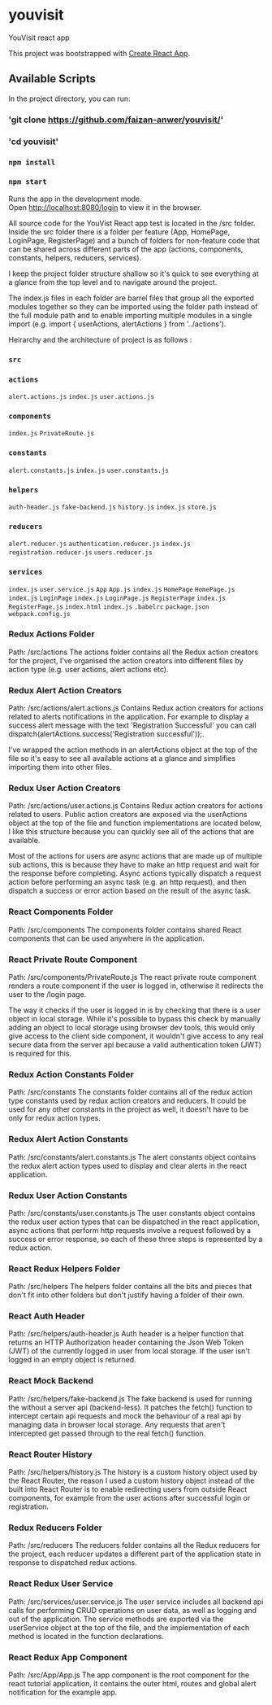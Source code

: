 # youvisit
YouVisit react app

This project was bootstrapped with [Create React App](https://github.com/facebook/create-react-app).

## Available Scripts

In the project directory, you can run:

### 'git clone https://github.com/faizan-anwer/youvisit/'

### 'cd youvisit'

### `npm install`

### `npm start`

Runs the app in the development mode.<br>
Open [http://localhost:8080/login](http://localhost:8080/login) to view it in the browser.


All source code for the YouVist React app test is located in the /src folder. Inside the src folder there is a folder per feature (App, HomePage, LoginPage, RegisterPage) and a bunch of folders for non-feature code that can be shared across different parts of the app (actions, components, constants, helpers, reducers, services).

I keep the project folder structure shallow so it's quick to see everything at a glance from the top level and to navigate around the project.

The index.js files in each folder are barrel files that group all the exported modules together so they can be imported using the folder path instead of the full module path and to enable importing multiple modules in a single import (e.g. import { userActions, alertActions } from '../actions').

Heirarchy and the architecture of project is as follows :

### `src`
### `actions`
`alert.actions.js`
`index.js`
`user.actions.js`
### `components`
`index.js`
`PrivateRoute.js`
### `constants`
`alert.constants.js`
`index.js`
`user.constants.js`
### `helpers`
`auth-header.js`
`fake-backend.js`
`history.js`
`index.js`
`store.js`
### `reducers`
`alert.reducer.js`
`authentication.reducer.js`
`index.js`
`registration.reducer.js`
`users.reducer.js`
### `services`
`index.js`
`user.service.js`
`App`
`App.js`
`index.js`
`HomePage`
`HomePage.js`
`index.js`
`LoginPage`
`index.js`
`LoginPage.js`
`RegisterPage`
`index.js`
`RegisterPage.js`
`index.html`
`index.js`
`.babelrc`
`package.json`
`webpack.config.js`
 
### Redux Actions Folder
Path: /src/actions
The actions folder contains all the Redux action creators for the project, I've organised the action creators into different files by action type (e.g. user actions, alert actions etc).

### Redux Alert Action Creators
Path: /src/actions/alert.actions.js
Contains Redux action creators for actions related to alerts notifications in the application. For example to display a success alert message with the text 'Registration Successful' you can call dispatch(alertActions.success('Registration successful'));.

I've wrapped the action methods in an alertActions object at the top of the file so it's easy to see all available actions at a glance and simplifies importing them into other files.

### Redux User Action Creators
Path: /src/actions/user.actions.js
Contains Redux action creators for actions related to users. Public action creators are exposed via the userActions object at the top of the file and function implementations are located below, I like this structure because you can quickly see all of the actions that are available.

Most of the actions for users are async actions that are made up of multiple sub actions, this is because they have to make an http request and wait for the response before completing. Async actions typically dispatch a request action before performing an async task (e.g. an http request), and then dispatch a success or error action based on the result of the async task.

### React Components Folder
Path: /src/components
The components folder contains shared React components that can be used anywhere in the application.

### React Private Route Component
Path: /src/components/PrivateRoute.js
The react private route component renders a route component if the user is logged in, otherwise it redirects the user to the /login page.

The way it checks if the user is logged in is by checking that there is a user object in local storage. While it's possible to bypass this check by manually adding an object to local storage using browser dev tools, this would only give access to the client side component, it wouldn't give access to any real secure data from the server api because a valid authentication token (JWT) is required for this.

### Redux Action Constants Folder
Path: /src/constants
The constants folder contains all of the redux action type constants used by redux action creators and reducers. It could be used for any other constants in the project as well, it doesn't have to be only for redux action types.

### Redux Alert Action Constants
Path: /src/constants/alert.constants.js
The alert constants object contains the redux alert action types used to display and clear alerts in the react application.

### Redux User Action Constants
Path: /src/constants/user.constants.js
The user constants object contains the redux user action types that can be dispatched in the react application, async actions that perform http requests involve a request followed by a success or error response, so each of these three steps is represented by a redux action.

### React Redux Helpers Folder
Path: /src/helpers
The helpers folder contains all the bits and pieces that don't fit into other folders but don't justify having a folder of their own.

### React Auth Header
Path: /src/helpers/auth-header.js
Auth header is a helper function that returns an HTTP Authorization header containing the Json Web Token (JWT) of the currently logged in user from local storage. If the user isn't logged in an empty object is returned.

### React Mock Backend
Path: /src/helpers/fake-backend.js
The fake backend is used for running the without a server api (backend-less). It patches the fetch() function to intercept certain api requests and mock the behaviour of a real api by managing data in browser local storage. Any requests that aren't intercepted get passed through to the real fetch() function.

### React Router History
Path: /src/helpers/history.js
The history is a custom history object used by the React Router, the reason I used a custom history object instead of the built into React Router is to enable redirecting users from outside React components, for example from the user actions after successful login or registration.

### Redux Reducers Folder
Path: /src/reducers
The reducers folder contains all the Redux reducers for the project, each reducer updates a different part of the application state in response to dispatched redux actions.

### React Redux User Service
Path: /src/services/user.service.js
The user service includes all backend api calls for performing CRUD operations on user data, as well as logging and out of the  application. The service methods are exported via the userService object at the top of the file, and the implementation of each method is located in the function declarations.

### React Redux App Component
Path: /src/App/App.js
The app component is the root component for the react tutorial application, it contains the outer html, routes and global alert notification for the example app.


